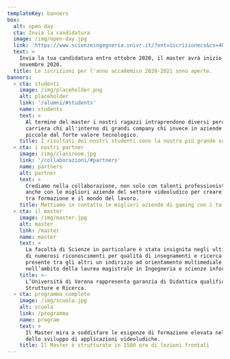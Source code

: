 ```yaml
---
templateKey: banners
box:
  alt: open day
  cta: Invia la candidatura
  image: /img/open-day.jpg
  link: 'https://www.scienzeingegneria.univr.it/?ent=iscrizionecs&cs=406'
  text: >
    Invia la tua candidatura entro ottobre 2020, il master avrà inizio a
    novembre 2020. 
  title: Le iscrizioni per l'anno accademico 2020-2021 sono aperte.
banners:
  - cta: studenti
    image: /img/placeholder.png
    alt: placeholder
    link: '/alumni/#students'
    name: students
    text: >
      Al termine del master i nostri ragazzi intraprendono diversi percorsi di
      carriera chi all'interno di grandi company chi invece in aziende più
      piccole dal forte valore tecnologico.
    title: I risultati dei nostri studenti sono la nostra più grande soddisfazione
  - cta: i nostri partner
    image: /img/classroom.jpg
    link: '/collaborazioni/#partners'
    name: partners
    alt: partner
    text: >
      Crediamo nella collaborazione, non solo con talenti professionisti, ma
      anche con le migliori aziende del settore videoludico per creare un ponte
      tra formazione e il mondo del lavoro.
    title: Mettiamo in contatto le migliori aziende di gaming con i talenti di domani
  - cta: il master
    image: /img/master.jpg
    alt: master
    link: /master
    name: master
    text: >
      La facoltà di Scienze in particolare è stata insignita negli ultimi anni
      di numerosi riconoscimenti per qualità di insegnamenti e ricerca. E’
      presente tra gli altri un indirizzo ad orientamento multimediale
      nell’ambito della laurea magistrale in Ingegneria e scienze informatiche.
    title: >-
      L’Università di Verona rappresenta garanzia di Didattica qualificata,
      Strutture e Ricerca.
  - cta: programma completo
    image: /img/scuola.jpg
    alt: scuola
    link: /programma
    name: program
    text: >
      Il Master mira a soddisfare le esigenze di formazione elevata nell’ambito
      dello sviluppo di applicazioni videoludiche.
    title: Il Master è strutturato in 1500 ore di lezioni frontali
---
```


